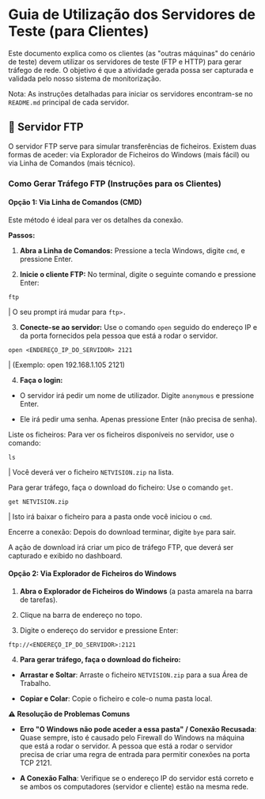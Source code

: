 # Guia de Utilização dos Servidores de Teste (para Clientes)
Este documento explica como os clientes (as "outras máquinas" do cenário de teste) devem utilizar os servidores de teste (FTP e HTTP) para gerar tráfego de rede. O objetivo é que a atividade gerada possa ser capturada e validada pelo nosso sistema de monitorização.

Nota: As instruções detalhadas para iniciar os servidores encontram-se no `README.md` principal de cada servidor.

## 📄 Servidor FTP
O servidor FTP serve para simular transferências de ficheiros. Existem duas formas de aceder: via Explorador de Ficheiros do Windows (mais fácil) ou via Linha de Comandos (mais técnico).

### **Como Gerar Tráfego FTP (Instruções para os Clientes)**
 
#### **Opção 1: Via Linha de Comandos (CMD)**
Este método é ideal para ver os detalhes da conexão.

**Passos:**

1. **Abra a Linha de Comandos:** Pressione a tecla Windows, digite `cmd`, e pressione Enter.

2. **Inicie o cliente FTP:** No terminal, digite o seguinte comando e pressione Enter:
```
ftp
```
| O seu prompt irá mudar para ``ftp>.`` 

3. **Conecte-se ao servidor:** Use o comando ``open`` seguido do endereço IP e da porta fornecidos pela pessoa que está a rodar o servidor.

```
open <ENDEREÇO_IP_DO_SERVIDOR> 2121
```
| (Exemplo: open 192.168.1.105 2121)

4. **Faça o login:**

- O servidor irá pedir um nome de utilizador. Digite ``anonymous`` e pressione Enter.

- Ele irá pedir uma senha. Apenas pressione Enter (não precisa de senha).

Liste os ficheiros: Para ver os ficheiros disponíveis no servidor, use o comando:

```
ls
```

| Você deverá ver o ficheiro ```NETVISION.zip``` na lista.

Para gerar tráfego, faça o download do ficheiro: Use o comando ``get``.

```
get NETVISION.zip
```

| Isto irá baixar o ficheiro para a pasta onde você iniciou o ``cmd``.

Encerre a conexão: Depois do download terminar, digite ``bye`` para sair.

A ação de download irá criar um pico de tráfego FTP, que deverá ser capturado e exibido no dashboard.

#### **Opção 2: Via Explorador de Ficheiros do Windows**
1. **Abra o Explorador de Ficheiros do Windows** (a pasta amarela na barra de tarefas).

2. Clique na barra de endereço no topo.

3. Digite o endereço do servidor e pressione Enter:

```
ftp://<ENDEREÇO_IP_DO_SERVIDOR>:2121
```
4. **Para gerar tráfego, faça o download do ficheiro:**

- **Arrastar e Soltar**: Arraste o ficheiro ``NETVISION.zip`` para a sua Área de Trabalho.

- **Copiar e Colar**: Copie o ficheiro e cole-o numa pasta local.

**⚠️ Resolução de Problemas Comuns**
- **Erro "O Windows não pode aceder a essa pasta" / Conexão Recusada**: Quase sempre, isto é causado pelo Firewall do Windows na máquina que está a rodar o servidor. A pessoa que está a rodar o servidor precisa de criar uma regra de entrada para permitir conexões na porta TCP 2121.

- **A Conexão Falha**: Verifique se o endereço IP do servidor está correto e se ambos os computadores (servidor e cliente) estão na mesma rede.